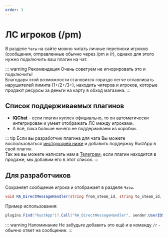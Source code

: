 ```yaml
---
order: 3
---
```


# ЛС игроков (/pm)

В разделе `Чаты` на сайте можно читать личные переписки игроков (сообщения, отправленные обычно через /pm и /r), однако для этого нужно подключить ваш плагин на чат.

::: warning Рекомендация
Очень советуем не игнорировать это и подключить!\
Благодаря этой возможности становится гораздо легче отлавливать нарушителей лимита (1+/2+/3+), находить читеров и игроков, которые продают ресурсы за деньги на карту в обход магазина.
:::

## Список поддерживаемых плагинов

- [**IQChat**](https://skyplugins.ru/resources/iqchat.79/) - если плагин куплен официально, то он автоматически интегрирован и умеет отображать ЛС между игроками.
- А всё, пока больше ничего не поддерживаем из коробки.

::: tip Если вы разработчик плагина для чата
Вы можете воспользоваться [инструкцией ниже](/ru/dev/chat.html#для-разработчиков) и добавить поддержку RustApp в свой плагин.\
Так же вы можете написать нам в [Телеграм](https://t.me/rustapp_help), если плагин находится в продаже, мы добавим его в этот список.
:::

## Для разработчиков

Сохраняет сообщение игрока и отображает в разделе `Чаты`.

```csharp
void RA_DirectMessageHandler(string from_steam_id, string to_steam_id, string message)
```

Пример использования:

```csharp
plugins.Find("RustApp")?.Call("RA_DirectMessageHandler", sender.UserIDString, recipient.UserIDString, message);
```

::: warning Напоминание
Не забудьте добавить это ещё и в команду `/r` - обычно ответ на сообщение.
:::